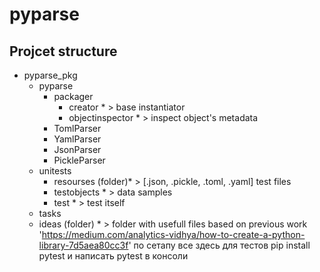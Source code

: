 # pyparse

## Projcet structure

* pyparse_pkg
    * pyparse
        * packager
            * creator * > base instantiator
            * objectinspector * > inspect object's metadata
        * TomlParser 
        * YamlParser
        * JsonParser
        * PickleParser
    * unitests
        *  resourses (folder)* > [.json, .pickle, .toml, .yaml] test files
        *  testobjects * > data samples
        *  test * > test itself
    * tasks
    * ideas (folder) * > folder with usefull files based on previous work
    'https://medium.com/analytics-vidhya/how-to-create-a-python-library-7d5aea80cc3f'
    по сетапу все здесь
    для тестов pip install pytest и написать pytest в консоли
